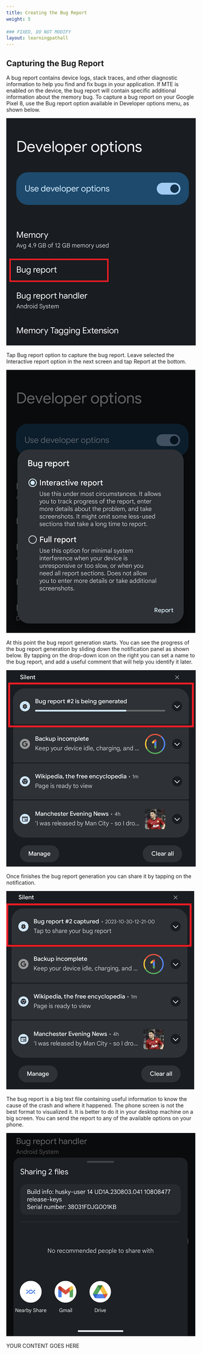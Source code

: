 ```yaml
---
title: Creating the Bug Report
weight: 5

### FIXED, DO NOT MODIFY
layout: learningpathall
---
```


## Capturing the Bug Report
A bug report contains device logs, stack traces, and other diagnostic information to help you find and fix bugs in your application. If MTE is enabled on the device, the bug report will contain specific additional information about the memory bug. To capture a bug report on your Google Pixel 8, use the Bug report option available in Developer options menu, as shown below.

![alt-text-2](pictures/05_bug_report_option.png "Bug report option in Developer options menu.")

Tap Bug report option to capture the bug report. Leave selected the Interactive report option in the next screen and tap Report at the bottom.

![alt-text-2](pictures/06_creating_bug_report.png "Creating the bug report.")

At this point the bug report generation starts. You can see the progress of the bug report generation by sliding down the notification panel as shown below. By tapping on the drop-down icon on the right you can set a name to the bug report, and add a useful comment that will help you identify it later.   

![alt-text-2](pictures/07_bug_report_is_being_generated.png "Bug report is being generated.")

Once finishes the bug report generation you can share it by tapping on the notification.

![alt-text-2](pictures/08_bug_report_captured.png "Bug report is captured.")

The bug report is a big text file containing useful information to know the cause of the crash and where it happened. The phone screen is not the best format to visualized it. It is better to do it in your desktop machine on a big screen. You can send the report to any of the available options on your phone. 

![alt-text-2](pictures/09_sharing_bug_report.png "Sharing the bug report.")


YOUR CONTENT GOES HERE

